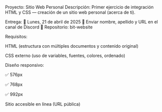 Proyecto: Sitio Web Personal
Descripción:
Primer ejercicio de integración HTML y CSS — creación de un sitio web personal (acerca de ti).

Entrega:
📅 Lunes, 21 de abril de 2025
📍 Enviar nombre, apellido y URL en el canal de Discord
📁 Repositorio: bit-website

Requisitos:

HTML (estructura con múltiples documentos y contenido original)

CSS externo (uso de variables, fuentes, colores, ordenado)

Diseño responsivo:

✅ 576px

✅ 768px

✅ 992px

Sitio accesible en línea (URL pública)